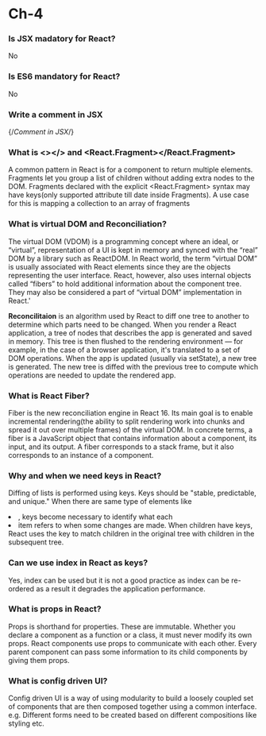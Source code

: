 # Ch-4

### Is JSX madatory for React?
No

### Is ES6 mandatory for React?
No

### Write a comment in JSX
{/*Comment in JSX*/}

### What is <></> and <React.Fragment></React.Fragment>
A common pattern in React is for a component to return multiple elements. Fragments let you group a list of children without adding extra nodes to the DOM.
Fragments declared with the explicit <React.Fragment> syntax may have keys(only supported attribute till date inside Fragments). A use case for this is mapping a collection to an array of fragments

### What is virtual DOM and Reconciliation?
The virtual DOM (VDOM) is a programming concept where an ideal, or “virtual”, representation of a UI is kept in memory and synced with the “real” DOM by a library such as ReactDOM.
In React world, the term “virtual DOM” is usually associated with React elements since they are the objects representing the user interface. React, however, also uses internal objects called “fibers” to hold additional information about the component tree. They may also be considered a part of “virtual DOM” implementation in React.'

**Reconcilitaion** is an algorithm used by React to diff one tree to another to determine which parts need to be changed.
When you render a React application, a tree of nodes that describes the app is generated and saved in memory. This tree is then flushed to the rendering environment — for example, in the case of a browser application, it's translated to a set of DOM operations. When the app is updated (usually via setState), a new tree is generated. The new tree is diffed with the previous tree to compute which operations are needed to update the rendered app.

### What is React Fiber?
Fiber is the new reconciliation engine in React 16. Its main goal is to enable incremental rendering(the ability to split rendering work into chunks and spread it out over multiple frames) of the virtual DOM. 
In concrete terms, a fiber is a JavaScript object that contains information about a component, its input, and its output.
A fiber corresponds to a stack frame, but it also corresponds to an instance of a component.

### Why and when we need keys in React?
Diffing of lists is performed using keys. Keys should be "stable, predictable, and unique."
When there are same type of elements like <li>, keys become necessary to identify what each <li> item refers to when some changes are made.
When children have keys, React uses the key to match children in the original tree with children in the subsequent tree.  

### Can we use index in React as keys?
Yes, index can be used but it is not a good practice as index can be re-ordered as a result it degrades the application performance.

### What is props in React?
Props is shorthand for properties. These are immutable. Whether you declare a component as a function or a class, it must never modify its own props. 
React components use props to communicate with each other. Every parent component can pass some information to its child components by giving them props.
  
### What is config driven UI?
Config driven UI is a way of using modularity to build a loosely coupled set of components that are then composed together using a common interface.
e.g. Different forms need to be created based on different compositions like styling etc.
